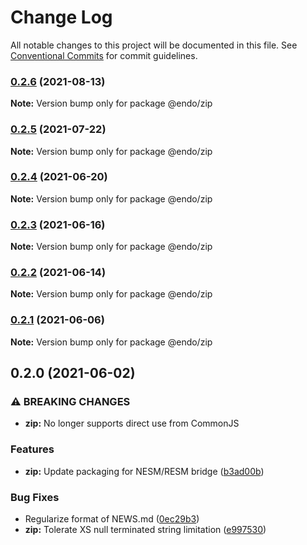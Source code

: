 # Change Log

All notable changes to this project will be documented in this file.
See [Conventional Commits](https://conventionalcommits.org) for commit guidelines.

### [0.2.6](https://github.com/endojs/endo/compare/@endo/zip@0.2.5...@endo/zip@0.2.6) (2021-08-13)

**Note:** Version bump only for package @endo/zip





### [0.2.5](https://github.com/endojs/endo/compare/@endo/zip@0.2.4...@endo/zip@0.2.5) (2021-07-22)

**Note:** Version bump only for package @endo/zip





### [0.2.4](https://github.com/endojs/endo/compare/@endo/zip@0.2.3...@endo/zip@0.2.4) (2021-06-20)

**Note:** Version bump only for package @endo/zip





### [0.2.3](https://github.com/endojs/endo/compare/@endo/zip@0.2.2...@endo/zip@0.2.3) (2021-06-16)

**Note:** Version bump only for package @endo/zip





### [0.2.2](https://github.com/endojs/endo/compare/@endo/zip@0.2.1...@endo/zip@0.2.2) (2021-06-14)

**Note:** Version bump only for package @endo/zip





### [0.2.1](https://github.com/endojs/endo/compare/@endo/zip@0.2.0...@endo/zip@0.2.1) (2021-06-06)

**Note:** Version bump only for package @endo/zip





## 0.2.0 (2021-06-02)


### ⚠ BREAKING CHANGES

* **zip:** No longer supports direct use from CommonJS

### Features

* **zip:** Update packaging for NESM/RESM bridge ([b3ad00b](https://github.com/endojs/endo/commit/b3ad00b5a07357f778a7978b257603c6aaddaca2))


### Bug Fixes

* Regularize format of NEWS.md ([0ec29b3](https://github.com/endojs/endo/commit/0ec29b34a18b17cc6b90e5a46575e634714e978e))
* **zip:** Tolerate XS null terminated string limitation ([e997530](https://github.com/endojs/endo/commit/e99753088332508e056b6f5065141fb44185ad2a))
